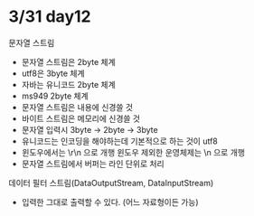 # 3/31 day12

문자열 스트림
* 문자열 스트림은 2byte 체계
* utf8은 3byte 체계
* 자바는 유니코드 2byte 체계
* ms949 2byte 체계
* 문자열 스트림은 내용에 신경쓸 것
* 바이트 스트림은 메모리에 신경쓸 것
* 문자열 입력시 3byte -> 2byte -> 3byte
* 유니코드는 인코딩을 해야하는데 기본적으로 하는 것이 utf8
* 윈도우에서는 \r\n 으로 개행 윈도우 제외한 운영체제는 \n 으로 개행
* 문자열 스트림에서 버퍼는 라인 단위로 처리
 
데이터 필터 스트림(DataOutputStream, DataInputStream)
* 입력한 그대로 출력할 수 있다. (어느 자료형이든 가능)
